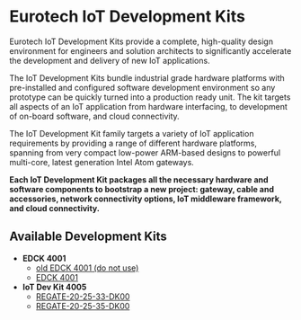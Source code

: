 # Eurotech IoT Development Kits
Eurotech IoT Development Kits provide a complete, high-quality design environment for engineers and solution architects to significantly accelerate the development and delivery of new IoT applications. 

The IoT Development Kits bundle industrial grade hardware platforms with pre-installed and configured software development environment so any prototype can be quickly turned into a production ready unit. 
The kit targets all aspects of an IoT application from hardware interfacing, to development of on-board software, and cloud connectivity. 

The IoT Development Kit family targets a variety of IoT application requirements by providing a range of different hardware platforms, spanning from very compact low-power ARM-based designs to powerful multi-core, latest generation Intel Atom gateways. 

**Each IoT Development Kit packages all the necessary hardware and software components to bootstrap a new project: gateway, cable and accessories, network connectivity options, IoT middleware framework, and cloud connectivity.**

## Available Development Kits
- **EDCK 4001**
  - [old EDCK 4001 (do not use)](https://github.com/eurotech/iot-dev-kit/blob/EDCK_4001/README.md)
  - [EDCK 4001](https://github.com/eurotech/iot-dev-kit/blob/EDCK_4001_new/README.md)
- **IoT Dev Kit 4005**
  - [REGATE-20-25-33-DK00](https://github.com/eurotech/iot-dev-kit/tree/IoT_Dev_Kit_4005)
  - [REGATE-20-25-35-DK00](https://github.com/eurotech/iot-dev-kit/tree/IoT_Dev_Kit_4005)
